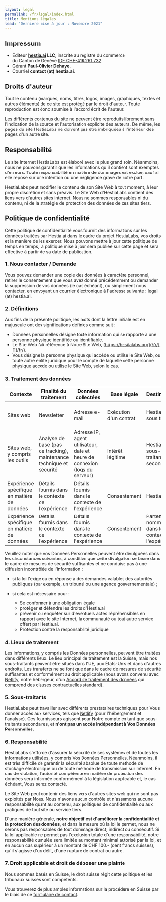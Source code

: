 ```yaml
---
layout: legal
permalink: /fr/legal/index.html
title: Mentions légales
lead: "Dernière mise à jour : Novembre 2021"
---
```

## Impressum

* Editeur **[hestia.ai](www.hestia.ai) LLC**, inscrite au registre du commerce \
  du Canton de Genève [IDE CHE-416.261.732](https://www.zefix.ch/en/search/entity/list/firm/1224854?name=hestia.ai&searchType=exact)
* Gérant **Paul-Olivier Dehaye**.
* Courriel **contact (at) hestia.ai**.

## Droits d'auteur

Tout le contenu (marques, noms, titres, logos, images, graphiques, textes et autres éléments) de ce site est protégé par le droit d'auteur. Toute reproduction est donc soumise à l'accord écrit de l'auteur.

Les différents contenus du site ne peuvent être reproduits librement sans l'indication de la source et l'autorisation explicite des auteurs. De même, les pages du site HestiaLabs ne doivent pas être imbriquées à l'intérieur des pages d'un autre site.

## Responsabilité

Le site Internet HestiaLabs est élaboré avec le plus grand soin. Néanmoins, nous ne pouvons garantir que les informations qu'il contient sont exemptes d'erreurs. Toute responsabilité en matière de dommages est exclue, sauf si elle repose sur une intention ou une négligence grave de notre part.

HestiaLabs peut modifier le contenu de son Site Web à tout moment, à leur propre discrétion et sans préavis. Le Site Web d'HestiaLabs contient des liens vers d'autres sites internet. Nous ne sommes responsables ni du contenu, ni de la stratégie de protection des données de ces sites tiers.

## Politique de confidentialité

Cette politique de confidentialité vous fournit des informations sur les données traitées par Hestia.ai dans le cadre du projet HestiaLabs, vos droits et la manière de les exercer. Nous pouvons mettre à jour cette politique de temps en temps, la politique mise à jour sera publiée sur cette page et sera effective à partir de sa date de publication.

### 1. Nous contacter / Demande

Vous pouvez demander une copie des données à caractère personnel, retirer le consentement que vous avez donné précédemment ou demander la suppression de vos données (le cas échéant), ou simplement nous contacter, en envoyant un courrier électronique à l'adresse suivante : legal (at) hestia.ai.

### 2. Définitions

Aux fins de la présente politique, les mots dont la lettre initiale est en majuscule ont des significations définies comme suit :

* Données personnelles désigne toute information qui se rapporte à une personne physique identifiée ou identifiable.
* Le Site Web fait référence à Notre Site Web, [https://hestialabs.org](/fr/)[](/fr/).
* Vous désigne la personne physique qui accède ou utilise le Site Web, ou toute autre entité juridique pour le compte de laquelle cette personne physique accède ou utilise le Site Web, selon le cas.

### 3. Traitement des données

| Contexte                                    | Finalité du traitement                                               | Données collectées                                                          | Base légale            | Destinataires                                           | Période de conservation                                 |
| ------------------------------------------- | -------------------------------------------------------------------- | --------------------------------------------------------------------------- | ---------------------- | ------------------------------------------------------- | ------------------------------------------------------- |
| Sites web                                   | Newsletter                                                           | Adresse e-mail                                                              | Exécution d'un contrat | Hestia.ai et sous traitants                             | Aussi longtemps que l'on est enregistré                 |
| Sites web, y compris les outils             | Analyse de base (pas de tracking), maintenance technique et sécurité | Adresse IP, agent utilisateur, date et heure de connexion (logs du serveur) | Intérêt légitime       | Hestia.ai et sous-traitants secondaires                 | [Voir ici](https://www.netlify.com/products/analytics/) |
| Expérience spécifique en matière de données | Détails fournis dans le contexte de l'expérience                     | Détails fournis dans le contexte de l'expérience                            | Consentement           | Hestia.ai                                               | Spécifiée dans le contexte de l'expérience              |
| Expérience spécifique en matière de données | Détails fournis dans le contexte de l'expérience                     | Détails fournis dans le contexte de l'expérience                            | Consentement           | Partenaire(s) nommé(s) dans le contexte de l'expérience | Spécifiée dans le contexte de l'expérience              |

Veuillez noter que vos Données Personnelles peuvent être divulguées dans les circonstances suivantes, à condition que cette divulgation se fasse dans le cadre de mesures de sécurité suffisantes et ne conduise pas à une diffusion incontrôlée de l'information :

* si la loi l'exige ou en réponse à des demandes valables des autorités publiques (par exemple, un tribunal ou une agence gouvernementale) ;
* si cela est nécessaire pour :

  * Se conformer à une obligation légale 
  * protéger et défendre les droits d'Hestia.ai 
  * prévenir ou enquêter sur d'éventuels actes répréhensibles en rapport avec le site Internet, la communauté ou tout autre service offert par Hestia.ai.
  * Protection contre la responsabilité juridique 

### 4. Lieux de traitement

Les informations, y compris les Données personnelles, peuvent être traitées dans différents lieux. Le lieu principal de traitement est la Suisse, mais nos sous-traitants peuvent être situés dans l'UE, aux États-Unis et dans d'autres endroits. Les transferts ne se font que dans le cadre de mesures de sécurité suffisantes et conformément au droit applicable (nous avons convenu avec [Netlify](https://www.netlify.com), notre hébergeur, d'un [Accord de traitement des données](https://www.netlify.com/v3/static/pdf/netlify-dpa.pdf) qui comprend des clauses contractuelles standard).

### 5. Sous-traitants

HestiaLabs peut travailler avec différents prestataires techniques pour Vous donner accès aux services, tels que [Netlify](https://www.netlify.com) (pour l'hébergement et l'analyse). Ces fournisseurs agissent pour Notre compte en tant que sous-traitants secondaires, et **n'ont pas un accès indépendant à Vos Données Personnelles**.

### 6. Responsabilité

HestiaLabs s'efforce d'assurer la sécurité de ses systèmes et de toutes les informations utilisées, y compris Vos Données Personnelles. Néanmoins, il est très difficile de garantir la sécurité absolue de toute méthode de stockage électronique ou de toute méthode de transmission sur Internet. En cas de violation, l'autorité compétente en matière de protection des données sera informée conformément à la législation applicable et, le cas échéant, Vous serez contacté.

Le Site Web peut contenir des liens vers d'autres sites web qui ne sont pas exploités par Nous. Nous n'avons aucun contrôle et n'assumons aucune responsabilité quant au contenu, aux politiques de confidentialité ou aux pratiques de tout site ou service tiers.

D'une manière générale, **notre objectif est d'améliorer la confidentialité et la protection des données**, et dans la mesure où la loi le permet, nous ne serons pas responsables de tout dommage direct, indirect ou consécutif. Si la loi applicable ne permet pas l'exclusion totale d'une responsabilité, notre responsabilité cumulée sera limitée au montant minimal autorisé par la loi, et en aucun cas supérieur à un montant de CHF 100.- (cent francs suisses), qu'il s'agisse d'un délit, d'une rupture de contrat ou autre.

### 7. Droit applicable et droit de déposer une plainte

Nous sommes basés en Suisse, le droit suisse régit cette politique et les tribunaux suisses sont compétents.

Vous trouverez de plus amples informations sur la procédure en Suisse par le biais de ce [formulaire de contact](https://www.edoeb.admin.ch/edoeb/fr/home/le-pfpdt/contact/formulaire-de-contact.html).